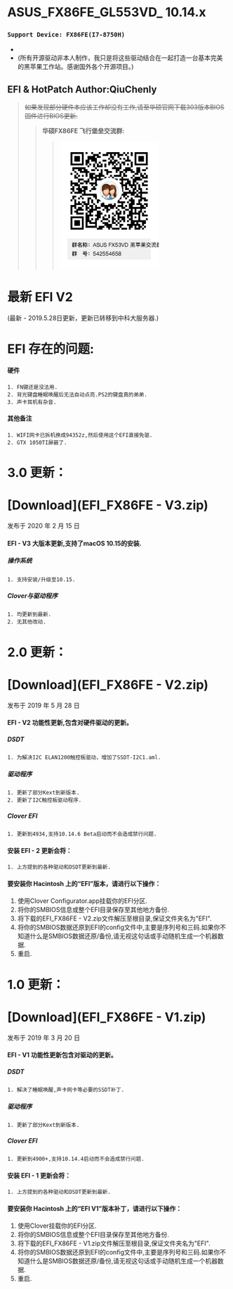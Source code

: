 # ASUS_FX86FE_GL553VD_ 10.14.x
### `Support Device: FX86FE(I7-8750H)`
- 
- (所有开源驱动非本人制作，我只是将这些驱动结合在一起打造一台基本完美的黑苹果工作站。感谢国外各个开源项目。)
##  EFI & HotPatch Author:QiuChenly
>  ~~如果发现部分硬件本应该工作却没有工作,请至华硕官网下载303版本BIOS固件进行BIOS更新.~~
>> **华硕FX86FE 飞行堡垒交流群:** 
>>> ![QQ群](/FX53VD_FX63V_ZX53V/macOS10.12_perfect_efi/QQ.jpg)
# 最新 EFI V2
(最新 - 2019.5.28日更新，更新已转移到中科大服务器.)

# EFI 存在的问题:
#### 硬件
```
1. FN键还是没法用.
2. 背光键盘睡眠唤醒后无法自动点亮.PS2的键盘真的弟弟.
3. 声卡耳机有杂音.
```
#### 其他备注
```
1. WIFI网卡已拆机换成94352z,然后使用这个EFI直接免驱.
2. GTX 1050TI屏蔽了.
```

# 3.0 更新：
# [Download](EFI_FX86FE - V3.zip)
发布于 2020 年 2 月 15 日

#### EFI - V3 大版本更新,支持了macOS 10.15的安装.

##### 操作系统
```
1. 支持安装/升级至10.15.
```

##### Clover与驱动程序
```
1. 均更新到最新.
2. 无其他改动.
```

# 2.0 更新：
# [Download](EFI_FX86FE - V2.zip)
发布于 2019 年 5 月 28 日

#### EFI - V2 功能性更新,包含对硬件驱动的更新。

##### DSDT
```
1. 为解决I2C ELAN1200触控板驱动，增加了SSDT-I2C1.aml.
```
##### 驱动程序
```
1. 更新了部分Kext到新版本.
2. 更新了I2C触控板驱动程序.
```
##### Clover EFI
```
1. 更新到4934,支持10.14.6 Beta启动而不会造成禁行问题.
```
#### 安装 EFI - 2 更新会将：
```
1. 上方提到的各种驱动和DSDT更新到最新.
```
#### 要安装你 Hacintosh 上的“EFI”版本，请进行以下操作：
1. 使用Clover Configurator.app挂载你的EFI分区.
2. 将你的SMBIOS信息或整个EFI目录保存至其他地方备份.
3. 将下载的EFI_FX86FE - V2.zip文件解压至根目录,保证文件夹名为"EFI".
4. 将你的SMBIOS数据还原到EFI的config文件中,主要是序列号和三码.如果你不知道什么是SMBIOS数据还原/备份,请无视这句话或手动随机生成一个机器数据.
5. 重启.


# 1.0 更新：
# [Download](EFI_FX86FE - V1.zip)
发布于 2019 年 3 月 20 日

#### EFI - V1 功能性更新包含对驱动的更新。

##### DSDT
```
1. 解决了睡眠唤醒,声卡网卡等必要的SSDT补丁.
```
##### 驱动程序
```
1. 更新了部分Kext到新版本.
```
##### Clover EFI
```
1. 更新到4900+,支持10.14.4启动而不会造成禁行问题.
```
#### 安装 EFI - 1 更新会将：
```
1. 上方提到的各种驱动和DSDT更新到最新.
```
#### 要安装你 Hacintosh 上的“EFI V1”版本补丁，请进行以下操作：
1. 使用Clover挂载你的EFI分区.
2. 将你的SMBIOS信息或整个EFI目录保存至其他地方备份.
3. 将下载的EFI_FX86FE - V1.zip文件解压至根目录,保证文件夹名为"EFI".
4. 将你的SMBIOS数据还原到EFI的config文件中,主要是序列号和三码.如果你不知道什么是SMBIOS数据还原/备份,请无视这句话或手动随机生成一个机器数据.
5. 重启.
